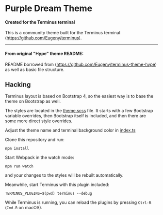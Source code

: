 # Purple Dream Theme

#### Created for the Terminus terminal

This is a community theme built for the Terminus terminal (https://github.com/Eugeny/terminus).

---

#### From original "Hype" theme README:

README borrowed from (https://github.com/Eugeny/terminus-theme-hype) as well as basic file structure.

## Hacking

Terminus layout is based on Bootstrap 4, so the easiest way is to base the theme on Bootstrap as well.

The styles are located in the [theme.scss](https://github.com/Eugeny/terminus-theme-hype/blob/master/src/theme.scss) file. It starts with a few Bootstrap variable overrides, then Bootstrap itself is included, and then there are some more direct style overrides.

Adjust the theme name and terminal background color in [index.ts](https://github.com/Eugeny/terminus-theme-hype/blob/master/src/index.ts)

Clone this repository and run:

```
npm install
```

Start Webpack in the watch mode:

```
npm run watch
```

and your changes to the styles will be rebuilt automatically.

Meanwhile, start Terminus with this plugin included:

```
TERMINUS_PLUGINS=$(pwd) terminus --debug
```

While Terminus is running, you can reload the plugins by pressing `Ctrl-R` (`Cmd-R` on macOS).

